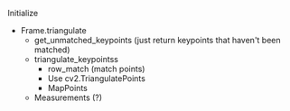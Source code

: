 Initialize
- Frame.triangulate
  - get_unmatched_keypoints (just return keypoints that haven't been matched)
  - triangulate_keypointss
    - row_match (match points)
    - Use cv2.TriangulatePoints
    - MapPoints
  - Measurements (?)
